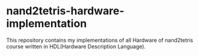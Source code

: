 # nand2tetris-hardware-implementation
This repository contains my implementations of all Hardware of nand2tetris course written in HDL(Hardware Description Language).
